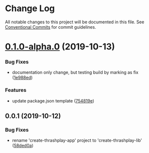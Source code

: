 # Change Log

All notable changes to this project will be documented in this file.
See [Conventional Commits](https://conventionalcommits.org) for commit guidelines.

# [0.1.0-alpha.0](https://github.com/thrashplay/thrashplay-app-creators/compare/create-thrashplay-lib@0.0.1...create-thrashplay-lib@0.1.0-alpha.0) (2019-10-13)


### Bug Fixes

* documentation only change, but testing build by marking as fix ([1e988ed](https://github.com/thrashplay/thrashplay-app-creators/commit/1e988ed))


### Features

* update package.json template ([754819e](https://github.com/thrashplay/thrashplay-app-creators/commit/754819e))





## 0.0.1 (2019-10-12)


### Bug Fixes

* rename 'create-thrashplay-app' project to 'create-thrashplay-lib' ([58ded0a](https://github.com/thrashplay/thrashplay-app-creators/commit/58ded0a))
